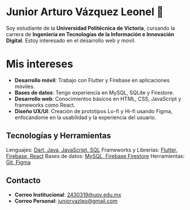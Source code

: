 # Junior Arturo Vázquez Leonel 👋

Soy estudiante de la **Universidad Politécnica de Victoria**, cursando la carrera de **Ingeniería en Tecnologías de la Información e Innovación Digital**. Estoy interesado en el desarrollo web y movil.

# Mis intereses
- **Desarrollo móvil**: Trabajo con Flutter y Firebase en aplicaciones móviles.
- **Bases de datos**: Tengo experiencia en MySQL, SQLite y Firestore.
- **Desarrollo web**: Conocimientos básicos en HTML, CSS, JavaScript y frameworks como React.
- **Diseño UX/UI**: Creación de prototipos Lo-fi y Hi-fi usando Figma, enfocándome en la usabilidad y la experiencia del usuario.

## Tecnologías y Herramientas
Lenguajes: 
[Dart, Java, JavaScript, SQL](https://skillicons.dev/icons?i=java,php,js,dart)
Frameworks y Librerías: 
[Flutter, Firebase, React](https://skillicons.dev/icons?i=firebase,flutter)
Bases de datos: 
[MySQL, Firebase Firestore](https://skillicons.dev/icons?i=mysql,firebase)
Herramientas: 
[Git, Figma](https://skillicons.dev/icons?i=git,figma)

## Contacto

- **Correo Institucional**: 2430319@upv.edu.mx
- **Correo Personal**: juniorvazleo@gmail.com
